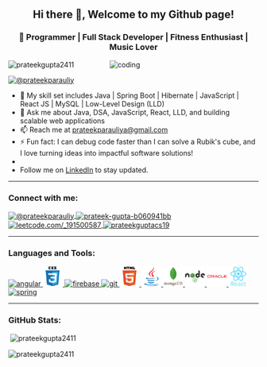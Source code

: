 <h2 align="center">Hi there 👋, Welcome to my Github page!</h2>
<h3 align="center">👀 Programmer | Full Stack Developer | Fitness Enthusiast | Music Lover</h3>

<img align="right" alt="coding" width="300" src="https://cdn.dribbble.com/users/1162077/screenshots/3848914/programmer.gif">

<p align="left">
    <img src="https://komarev.com/ghpvc/?username=prateekgupta2411&label=Profile%20views&color=0e75b6&style=flat" alt="prateekgupta2411" />
</p>

<p align="left">
    <a href="https://twitter.com/@prateekparauliy" target="blank">
        <img src="https://img.shields.io/twitter/follow/Prateek74746937?logo=twitter&style=for-the-badge" alt="@prateekparauliy" />
    </a>
</p>

- 🌱 My skill set includes Java | Spring Boot | Hibernate | JavaScript | React JS | MySQL | Low-Level Design (LLD) 
- 💬 Ask me about Java, DSA, JavaScript, React, LLD, and building scalable web applications
- 📫 Reach me at prateekparauliya@gmail.com
- ⚡ Fun fact: I can debug code faster than I can solve a Rubik's cube, and I love turning ideas into impactful software solutions!
- <li>Follow me on <a href="https://www.linkedin.com/in/prateek-btech-cse/">LinkedIn</a> to stay updated.</li>

---

<h3 align="left">Connect with me:</h3>
<p align="left">
    <a href="https://twitter.com/@prateekparauliy" target="blank">
        <img align="center" src="https://raw.githubusercontent.com/rahuldkjain/github-profile-readme-generator/master/src/images/icons/Social/twitter.svg" alt="@prateekparauliy" height="30" width="40" />
    </a>
    <a href="https://linkedin.com/in/prateek-gupta-b060941bb" target="blank">
        <img align="center" src="https://raw.githubusercontent.com/rahuldkjain/github-profile-readme-generator/master/src/images/icons/Social/linked-in-alt.svg" alt="prateek-gupta-b060941bb" height="30" width="40" />
    </a>
    <a href="https://www.leetcode.com/leetcode.com/_191500587" target="blank">
        <img align="center" src="https://raw.githubusercontent.com/rahuldkjain/github-profile-readme-generator/master/src/images/icons/Social/leet-code.svg" alt="leetcode.com/_191500587" height="30" width="40" />
    </a>
    <a href="https://auth.geeksforgeeks.org/user/prateekguptacs19" target="blank">
        <img align="center" src="https://raw.githubusercontent.com/rahuldkjain/github-profile-readme-generator/master/src/images/icons/Social/geeks-for-geeks.svg" alt="prateekguptacs19" height="30" width="40" />
    </a>
</p>

---

<h3 align="left">Languages and Tools:</h3>
<p align="left">
    <a href="https://angular.io" target="_blank" rel="noreferrer">
        <img src="https://angular.io/assets/images/logos/angular/angular.svg" alt="angular" width="40" height="40"/>
    </a>
    <a href="https://www.w3schools.com/css/" target="_blank" rel="noreferrer">
        <img src="https://raw.githubusercontent.com/devicons/devicon/master/icons/css3/css3-original-wordmark.svg" alt="css3" width="40" height="40"/>
    </a>
    <a href="https://firebase.google.com/" target="_blank" rel="noreferrer">
        <img src="https://www.vectorlogo.zone/logos/firebase/firebase-icon.svg" alt="firebase" width="40" height="40"/>
    </a>
    <a href="https://git-scm.com/" target="_blank" rel="noreferrer">
        <img src="https://www.vectorlogo.zone/logos/git-scm/git-scm-icon.svg" alt="git" width="40" height="40"/>
    </a>
    <a href="https://www.w3.org/html/" target="_blank" rel="noreferrer">
        <img src="https://raw.githubusercontent.com/devicons/devicon/master/icons/html5/html5-original-wordmark.svg" alt="html5" width="40" height="40"/>
    </a>
    <a href="https://www.java.com" target="_blank" rel="noreferrer">
        <img src="https://raw.githubusercontent.com/devicons/devicon/master/icons/java/java-original.svg" alt="java" width="40" height="40"/>
    </a>
    <a href="https://www.mongodb.com/" target="_blank" rel="noreferrer">
        <img src="https://raw.githubusercontent.com/devicons/devicon/master/icons/mongodb/mongodb-original-wordmark.svg" alt="mongodb" width="40" height="40"/>
    </a>
    <a href="https://nodejs.org" target="_blank" rel="noreferrer">
        <img src="https://raw.githubusercontent.com/devicons/devicon/master/icons/nodejs/nodejs-original-wordmark.svg" alt="nodejs" width="40" height="40"/>
    </a>
    <a href="https://www.oracle.com/" target="_blank" rel="noreferrer">
        <img src="https://raw.githubusercontent.com/devicons/devicon/master/icons/oracle/oracle-original.svg" alt="oracle" width="40" height="40"/>
    </a>
    <a href="https://reactjs.org/" target="_blank" rel="noreferrer">
        <img src="https://raw.githubusercontent.com/devicons/devicon/master/icons/react/react-original-wordmark.svg" alt="react" width="40" height="40"/>
    </a>
    <a href="https://spring.io/" target="_blank" rel="noreferrer">
        <img src="https://www.vectorlogo.zone/logos/springio/springio-icon.svg" alt="spring" width="40" height="40"/>
    </a>
</p>

---

<h3 align="left">GitHub Stats:</h3>
<p>&nbsp;<img align="center" src="https://github-readme-stats.vercel.app/api?username=prateekgupta2411&show_icons=true&locale=en" alt="prateekgupta2411" /></p>
<p><img align="center" src="https://github-readme-streak-stats.herokuapp.com/?user=prateekgupta2411&" alt="prateekgupta2411" /></p>
